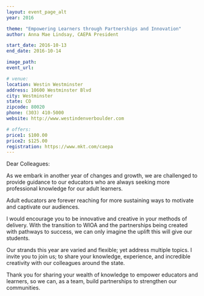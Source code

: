 ```yaml
---
layout: event_page_alt
year: 2016

theme: "Empowering Learners through Partnerships and Innovation"
author: Anna Mae Lindsay, CAEPA President

start_date: 2016-10-13
end_date: 2016-10-14

image_path: 
event_url: 

# venue:
location: Westin Westminster
address: 10600 Westminster Blvd
city: Westminster
state: CO
zipcode: 80020
phone: (303) 410-5000
website: http://www.westindenverboulder.com

# offers:
price1: $100.00
price2: $125.00
registration: https://www.mkt.com/caepa
---
```

Dear Colleagues:

As we embark in another year of changes and growth, we are challenged to provide guidance to our educators who are always seeking more professional knowledge for our adult learners.

Adult educators are forever reaching for more sustaining ways to motivate and captivate our audiences.

I would encourage you to be innovative and creative in your methods of delivery. With the transition to WIOA and the partnerships being created with pathways to success, we can only imagine the uplift this will give our students.

Our strands this year are varied and flexible; yet address multiple topics. I invite you to join us; to share your knowledge, experience, and incredible creativity with our colleagues around the state.

Thank you for sharing your wealth of knowledge to empower educators and learners, so we can, as a team, build partnerships to strengthen our communities.